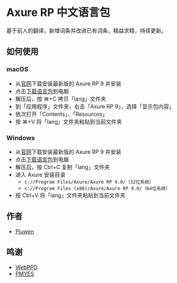 # Axure RP 中文语言包
基于前人的翻译，新增词条并改进已有词条，精益求精，持续更新。

## 如何使用

### macOS
* 从[官网](https://www.axure.com/)下载安装最新版的 Axure RP 9 并安装
* 点击[下载语言包](https://github.com/pluwen/axure-rp-cn-lang/archive/master.zip)到电脑
* 解压后，按 ⌘+C 拷贝「lang」文件夹
* 到「应用程序」文件夹，右击「Axure RP 9」，选择「显示包内容」
* 依次打开「Contents」、「Resources」
* 按 ⌘+V 将「lang」文件夹粘贴到当前文件夹

### Windows
* 从[官网](https://www.axure.com/)下载安装最新版的 Axure RP 9 并安装
* 点击[下载语言包](https://github.com/pluwen/axure-rp-cn-lang/archive/master.zip)到电脑
* 解压后，按 Ctrl+C 复制「lang」文件夹
* 进入 Axure 安装目录
  * ``c://Program Files/Axure/Axure RP 9.0/（32位系统）``
  * ``c://Program Files (x86)/Axure/Axure RP 9.0/（64位系统）``
* 按 Ctrl+V 将「lang」文件夹粘贴到当前文件夹

## 作者
* [Pluwen](https://twitter.com/pluwen)

## 鸣谢
* [WebPPD](www.axure.org/thread-16312-1-1.html)
* [PMYES](https://www.pmyes.com/thread-35068.htm)